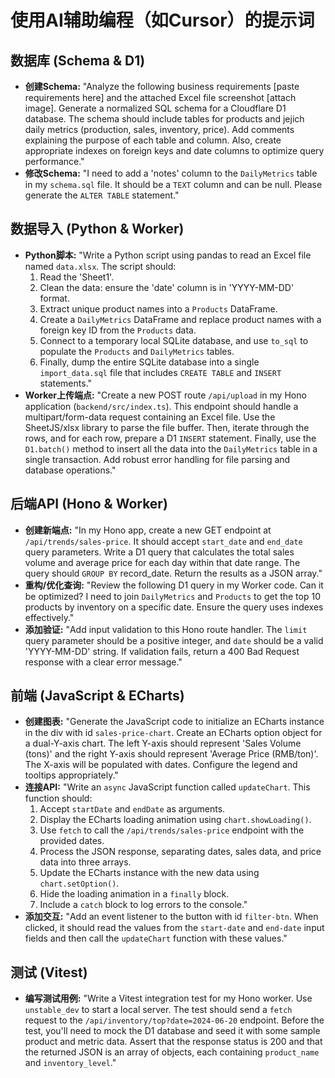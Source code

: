 # 使用AI辅助编程（如Cursor）的提示词

## 数据库 (Schema & D1)

*   **创建Schema:** "Analyze the following business requirements [paste requirements here] and the attached Excel file screenshot [attach image]. Generate a normalized SQL schema for a Cloudflare D1 database. The schema should include tables for products and jejich daily metrics (production, sales, inventory, price). Add comments explaining the purpose of each table and column. Also, create appropriate indexes on foreign keys and date columns to optimize query performance."
*   **修改Schema:** "I need to add a 'notes' column to the `DailyMetrics` table in my `schema.sql` file. It should be a `TEXT` column and can be null. Please generate the `ALTER TABLE` statement."

## 数据导入 (Python & Worker)

*   **Python脚本:** "Write a Python script using pandas to read an Excel file named `data.xlsx`. The script should:
    1.  Read the 'Sheet1'.
    2.  Clean the data: ensure the 'date' column is in 'YYYY-MM-DD' format.
    3.  Extract unique product names into a `Products` DataFrame.
    4.  Create a `DailyMetrics` DataFrame and replace product names with a foreign key ID from the `Products` data.
    5.  Connect to a temporary local SQLite database, and use `to_sql` to populate the `Products` and `DailyMetrics` tables.
    6.  Finally, dump the entire SQLite database into a single `import_data.sql` file that includes `CREATE TABLE` and `INSERT` statements."
*   **Worker上传端点:** "Create a new POST route `/api/upload` in my Hono application (`backend/src/index.ts`). This endpoint should handle a multipart/form-data request containing an Excel file. Use the SheetJS/xlsx library to parse the file buffer. Then, iterate through the rows, and for each row, prepare a D1 `INSERT` statement. Finally, use the `D1.batch()` method to insert all the data into the `DailyMetrics` table in a single transaction. Add robust error handling for file parsing and database operations."

## 后端API (Hono & Worker)

*   **创建新端点:** "In my Hono app, create a new GET endpoint at `/api/trends/sales-price`. It should accept `start_date` and `end_date` query parameters. Write a D1 query that calculates the total sales volume and average price for each day within that date range. The query should `GROUP BY` record_date. Return the results as a JSON array."
*   **重构/优化查询:** "Review the following D1 query in my Worker code. Can it be optimized? I need to join `DailyMetrics` and `Products` to get the top 10 products by inventory on a specific date. Ensure the query uses indexes effectively."
*   **添加验证:** "Add input validation to this Hono route handler. The `limit` query parameter should be a positive integer, and `date` should be a valid 'YYYY-MM-DD' string. If validation fails, return a 400 Bad Request response with a clear error message."

## 前端 (JavaScript & ECharts)

*   **创建图表:** "Generate the JavaScript code to initialize an ECharts instance in the div with id `sales-price-chart`. Create an ECharts option object for a dual-Y-axis chart. The left Y-axis should represent 'Sales Volume (tons)' and the right Y-axis should represent 'Average Price (RMB/ton)'. The X-axis will be populated with dates. Configure the legend and tooltips appropriately."
*   **连接API:** "Write an `async` JavaScript function called `updateChart`. This function should:
    1.  Accept `startDate` and `endDate` as arguments.
    2.  Display the ECharts loading animation using `chart.showLoading()`.
    3.  Use `fetch` to call the `/api/trends/sales-price` endpoint with the provided dates.
    4.  Process the JSON response, separating dates, sales data, and price data into three arrays.
    5.  Update the ECharts instance with the new data using `chart.setOption()`.
    6.  Hide the loading animation in a `finally` block.
    7.  Include a `catch` block to log errors to the console."
*   **添加交互:** "Add an event listener to the button with id `filter-btn`. When clicked, it should read the values from the `start-date` and `end-date` input fields and then call the `updateChart` function with these values."

## 测试 (Vitest)

*   **编写测试用例:** "Write a Vitest integration test for my Hono worker. Use `unstable_dev` to start a local server. The test should send a `fetch` request to the `/api/inventory/top?date=2024-06-20` endpoint. Before the test, you'll need to mock the D1 database and seed it with some sample product and metric data. Assert that the response status is 200 and that the returned JSON is an array of objects, each containing `product_name` and `inventory_level`."
